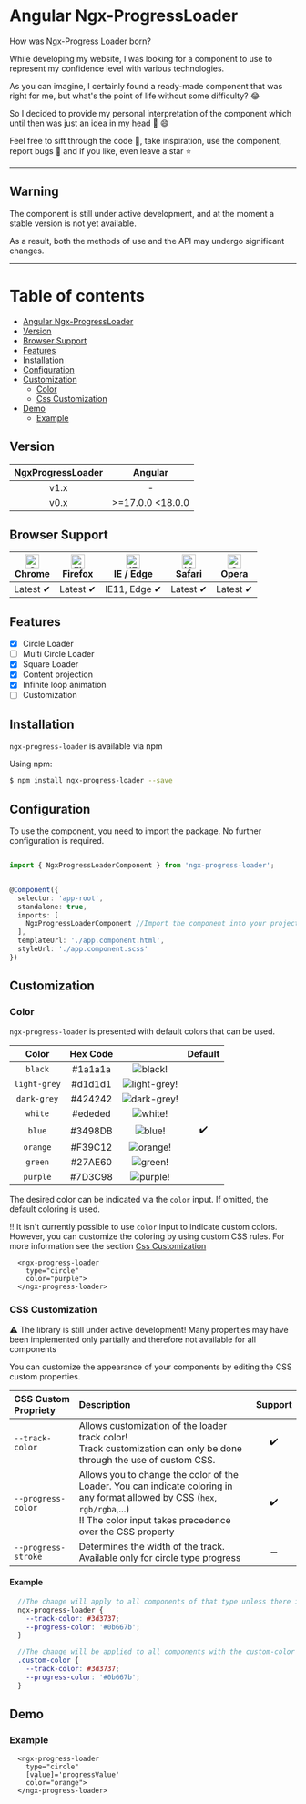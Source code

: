 # Angular Ngx-ProgressLoader

How was Ngx-Progress Loader born?

While developing my website, I was looking for a component to use to represent my confidence level with various technologies.

As you can imagine, I certainly found a ready-made component that was right for me, but what's the point of life without some difficulty? :joy:

So I decided to provide my personal interpretation of the component which until then was just an idea in my head :muscle: :smile:

Feel free to sift through the code :mag_right:, take inspiration, use the component, report bugs :bug: and if you like, even leave a star :star:

---

## Warning

The component is still under active development, and at the moment a stable version is not yet available.

As a result, both the methods of use and the API may undergo significant changes.

---

Table of contents
=================

- [Angular Ngx-ProgressLoader](#angular-ngx-progressloader)
- [Version](#version)
- [Browser Support](#browser-support)
- [Features](#features)
- [Installation](#installation)
- [Configuration](#configuration)
- [Customization](#customization)
  - [Color](#color)
  - [Css Customization](#css-customization)
- [Demo](#demo)
  - [Example](#example)

## Version

| NgxProgressLoader | Angular          |
|:-----------------:|:----------------:|
|       v1.x        |        -         |
|       v0.x        | >=17.0.0 <18.0.0 |

## Browser Support

| [<img src="https://raw.githubusercontent.com/alrra/browser-logos/master/src/chrome/chrome_48x48.png" alt="Chrome" width="24px" height="24px" />](http://godban.github.io/browsers-support-badges/)</br>Chrome | [<img src="https://raw.githubusercontent.com/alrra/browser-logos/master/src/firefox/firefox_48x48.png" alt="Firefox" width="24px" height="24px" />](http://godban.github.io/browsers-support-badges/)</br>Firefox | [<img src="https://raw.githubusercontent.com/alrra/browser-logos/master/src/edge/edge_48x48.png" alt="IE / Edge" width="24px" height="24px" />](http://godban.github.io/browsers-support-badges/)</br>IE / Edge | [<img src="https://raw.githubusercontent.com/alrra/browser-logos/master/src/safari-ios/safari-ios_48x48.png" alt="iOS Safari" width="24px" height="24px" />](http://godban.github.io/browsers-support-badges/)</br>Safari | [<img src="https://raw.githubusercontent.com/alrra/browser-logos/master/src/opera/opera_48x48.png" alt="Opera" width="24px" height="24px" />](http://godban.github.io/browsers-support-badges/)</br>Opera |
|---------------------------------------------------------------------------------------------------------------------------------------------------------------------------------------------------------------|-------------------------------------------------------------------------------------------------------------------------------------------------------------------------------------------------------------------|-----------------------------------------------------------------------------------------------------------------------------------------------------------------------------------------------------------------|---------------------------------------------------------------------------------------------------------------------------------------------------------------------------------------------------------------------------|-----------------------------------------------------------------------------------------------------------------------------------------------------------------------------------------------------------|
| Latest ✔                                                                                                                                                                                                      | Latest ✔                                                                                                                                                                                                          | IE11, Edge ✔                                                                                                                                                                                                    | Latest ✔                                                                                                                                                                                                                  | Latest ✔                                                                                                                                                                                                  |

## Features

- [x] Circle Loader
- [ ] Multi Circle Loader
- [x] Square Loader
- [x] Content projection
- [x] Infinite loop animation
- [ ] Customization

## Installation

`ngx-progress-loader` is available via npm

Using npm:

```bash
$ npm install ngx-progress-loader --save
```

## Configuration

To use the component, you need to import the package. No further configuration is required.

```typescript

import { NgxProgressLoaderComponent } from 'ngx-progress-loader';


@Component({
  selector: 'app-root',
  standalone: true,
  imports: [
    NgxProgressLoaderComponent //Import the component into your project
  ],
  templateUrl: './app.component.html',
  styleUrl: './app.component.scss'
})

```

## Customization

### Color

`ngx-progress-loader` is presented with default colors that can be used.

|    Color     | Hex Code |                                                                      |      Default       |
|:------------:|:--------:|:--------------------------------------------------------------------:|:------------------:|
|   `black`    | #1a1a1a  |        ![black!](https://i.ibb.co/JqnC7cT/black.png "black")         |                    |
| `light-grey` | #d1d1d1  | ![light-grey!](https://i.ibb.co/WsCgMdc/light-grey.png "light-grey") |                    |
| `dark-grey`  | #424242  |  ![dark-grey!](https://i.ibb.co/ZJ8KBWt/dark-grey.png "dark-grey")   |                    |
|   `white`    | #ededed  |        ![white!](https://i.ibb.co/dkWDHJ6/white.png "white")         |                    |
|    `blue`    | #3498DB  |          ![blue!](https://i.ibb.co/LhByBcM/blue.png "blue")          | :heavy_check_mark: |
|   `orange`   | #F39C12  |       ![orange!](https://i.ibb.co/vJDzBCR/orange.png "orange")       |                    |
|   `green`    | #27AE60  |        ![green!](https://i.ibb.co/cDcJ1hw/green.png "green")         |                    |
|   `purple`   | #7D3C98  |       ![purple!](https://i.ibb.co/Hg6bjXS/purple.png "purple")       |                    |

The desired color can be indicated via the `color` input. If omitted, the default coloring is used.

 :bangbang: It isn't currently possible to use `color` input to indicate custom colors. 
 However, you can customize the coloring by using custom CSS rules. For more information see the section
[Css Customization](#css-customization)

```angular17html
  <ngx-progress-loader
    type="circle"
    color="purple">
  </ngx-progress-loader>
```

### CSS Customization
:warning: The library is still under active development!
Many properties may have been implemented only partially and therefore not available for all components

You can customize the appearance of your components by editing the CSS custom properties.

| CSS Custom Propriety | Description                                                                                                                                                                                         |      Support       |
|:---------------------|:----------------------------------------------------------------------------------------------------------------------------------------------------------------------------------------------------|:------------------:|
| `--track-color`      | Allows customization of the loader track color!<br/>Track customization can only be done through the use of custom CSS.                                                                             | :heavy_check_mark: |
| `--progress-color`   | Allows you to change the color of the Loader. You can indicate coloring in any format allowed by CSS (`hex`, `rgb/rgba`,...)<br/> :bangbang: The color input takes precedence over the CSS property | :heavy_check_mark: |
| `--progress-stroke`  | Determines the width of the track.<br/>Available only for circle type progress                                                                                                                      | :heavy_minus_sign: |



#### Example

```scss
  //The change will apply to all components of that type unless there is a more specific rule
  ngx-progress-loader {
    --track-color: #3d3737;
    --progress-color: '#0b667b';
  }

  //The change will be applied to all components with the custom-color class
  .custom-color {
    --track-color: #3d3737;
    --progress-color: '#0b667b';
  }
```

## Demo

### Example

```angular17html
  <ngx-progress-loader
    type="circle"
    [value]='progressValue'
    color="orange">
  </ngx-progress-loader>
```
